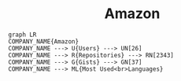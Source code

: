 <h1 align="center">Amazon</h1>

```mermaid
graph LR
COMPANY_NAME{Amazon}
COMPANY_NAME ---> U{Users} ---> UN[26]
COMPANY_NAME ---> R{Repositories} ---> RN[2343]
COMPANY_NAME ---> G{Gists} ---> GN[37]
COMPANY_NAME ---> ML{Most Used<br>Languages}
```
